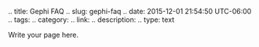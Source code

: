 .. title: Gephi FAQ
.. slug: gephi-faq
.. date: 2015-12-01 21:54:50 UTC-06:00
.. tags: 
.. category: 
.. link: 
.. description: 
.. type: text

Write your page here.
